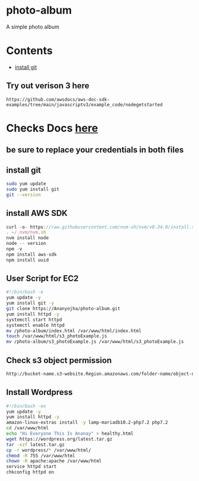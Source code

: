 # photo-album
A simple photo album 

# Contents
* [install git](#install-git)

## Try out verison 3 here 
```
https://github.com/awsdocs/aws-doc-sdk-examples/tree/main/javascriptv3/example_code/nodegetstarted
```

# Checks Docs [here](https://docs.aws.amazon.com/sdk-for-javascript/v2/developer-guide/s3-example-photo-album.html)

## be sure to replace your credentials in both files

## install git
```bash
sudo yum update 
sudo yum install git
git --version

```

## install AWS SDK 
```js
curl -o- https://raw.githubusercontent.com/nvm-sh/nvm/v0.34.0/install.sh | bash
. ~/.nvm/nvm.sh
nvm install node
node -- version
npm -v
npm install aws-sdk
npm install uuid
```

## User Script for EC2 
```bash
#!/bin/bash -e
yum update -y
yum install git -y
git clone https://Ananyojha/photo-album.git
yum install httpd -y
systemctl start httpd
systemctl enable httpd
mv /photo-album/index.html /var/www/html/index.html
touch /var/www/html/s3_photoExample.js
mv /photo-album/s3_photoExample.js /var/www/html/s3_photoExample.js
```

## Check s3 object permission
```bash
http://bucket-name.s3-website.Region.amazonaws.com/folder-name/object-name
```
## Install Wordpress
```bash
#!/bin/bash -ex
yum update -y
yum install httpd -y 
amazon-linux-extras install -y lamp-mariadb10.2-php7.2 php7.2
cd /var/www/html
echo "Hi Everyone This Is Ananay" > healthy.html
wget https://wordpress.org/latest.tar.gz
tar -xzf latest.tar.gz
cp -r wordpress/* /var/www/html/
chmod -R 755 /var/www/html
chown -R apache:apache /var/www/html
service httpd start
chkconfig httpd on

```
